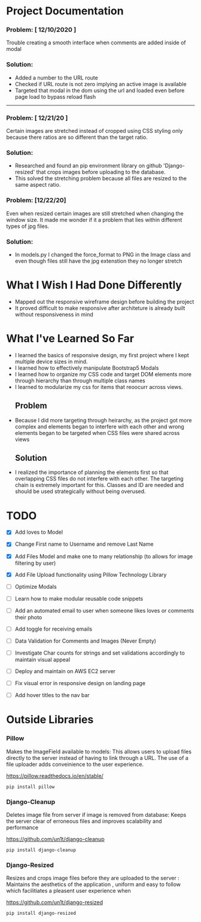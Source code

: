 # Project Documentation
### Problem:  [ 12/10/2020 ]  
Trouble creating a smooth interface when comments are added inside of modal
### Solution:
- Added a number to the URL route 
- Checked if URL route is not zero implying an active image is available
- Targeted that modal in the dom using the url and loaded even before page load to bypass reload flash
***
### Problem: [ 12/21/20 ]  
Certain images are stretched instead of cropped using CSS styling only because there ratios are so different than the target ratio.
### Solution:
- Researched and found an pip environment library on github 'Django-resized' that crops images before uploading to the database. 
- This solved the stretching problem because all files are resized to the same aspect ratio.
### Problem: [12/22/20]
Even when resized certain images are still stretched when changing the window size. It made me wonder if it a problem that lies within different types of jpg files.
### Solution:
-  In models.py I changed the force_format to PNG in the Image class and even though files still have the jpg extenstion they no longer stretch

# What I Wish I Had Done Differently
- Mapped out the responsive wireframe design before building the project
- It proved difficult to make responsive after architeture is already built without responsiveness in mind

# What I've Learned So Far
- I learned the basics of responsive design, my first project where I kept multiple device sizes in mind.
- I learned how to effectively manipulate Bootstrap5 Modals
- I learned how to organize my CSS code and target DOM elements more through hierarchy than through multiple class names
- I learned to modularize my css for items that reoocurr across views.
  ## Problem 
- Because I did more targeting through heirarchy, as the project got more complex and elements began to interfere with each other and wrong elements began to be targeted when CSS files were shared across views
  ## Solution
- I realized the importance of planning the elements first so that overlapping CSS files do not interfere with each other. The targeting chain is extremely important for this. Classes and ID are needed and should be used strategically without being overused.


# TODO

- [x] Add loves to Model
- [x] Change First name to Username and remove Last Name
- [x] Add Files Model and make one to many relationship (to allows for image filtering by user)
- [x] Add File Upload functionality using Pillow Technology Library
- [ ] Optimize Modals
- [ ] Learn how to make modular reusable code snippets
- [ ] Add an automated email to user when someone likes loves or comments their photo
- [ ] Add toggle for receiving emails
- [ ] Data Validation for Comments and Images (Never Empty)
- [ ] Investigate Char counts for strings and set validations accordingly to maintain visual appeal
- [ ] Deploy and maintain on AWS EC2 server
- [ ] Fix visual error in responsive design on landing page
- [ ] Add hover titles to the nav bar


# Outside Libraries
### Pillow
Makes the ImageField available to models:
This allows users to upload files directly to the server instead of having to link through a URL. The use of a file uploader adds conveinience to the user experience.

 https://pillow.readthedocs.io/en/stable/

    pip install pillow

### Django-Cleanup
Deletes image file from server if image is removed from database: Keeps the server clear of erroneous files and improves scalability and performance

 https://github.com/un1t/django-cleanup

    pip install django-cleanup


### Django-Resized
Resizes and crops image files before they are uploaded to the server :
Maintains the aesthetics of the application , uniform and easy to follow which facilitiates a pleasent user experience when 

  https://github.com/un1t/django-resized

    pip install django-resized